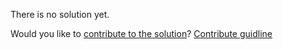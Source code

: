 
There is no solution yet.

Would you like to [contribute to the solution](https://github.com/BFEdev/BFE.dev-solutions/blob/main/react/phone-number-input_en.md)? [Contribute guidline](https://github.com/BFEdev/BFE.dev-solutions#how-to-contribute)
